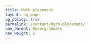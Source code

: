 ```yaml
---
title: Math placement
layout: ug_page
ug_policy: true
permalink: /content/math-placement/
nav_parent: Undergraduate
nav_weight: 5
---
```

